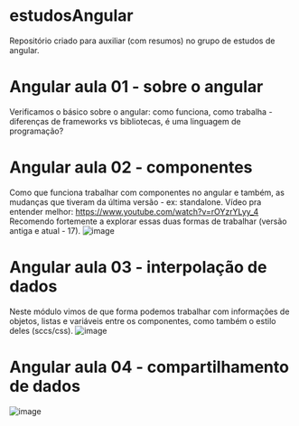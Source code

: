 # estudosAngular
Repositório criado para auxiliar (com resumos) no grupo de estudos de angular.

# Angular aula 01 - sobre o angular
Verificamos o básico sobre o angular: como funciona, como trabalha - diferenças de frameworks vs bibliotecas, é uma linguagem de programação? 

# Angular aula 02 - componentes
Como que funciona trabalhar com componentes no angular e também, as mudanças que tiveram da última versão - ex: standalone. 
Vídeo pra entender melhor: <https://www.youtube.com/watch?v=rOYzrYLyy_4>
Recomendo fortemente a explorar essas duas formas de trabalhar (versão antiga e atual - 17). 
![image](https://github.com/larisarapio/estudosAngular/assets/129699975/85949b14-1c56-4763-8ec7-8789de49b83e)

# Angular aula 03 - interpolação de dados
Neste módulo vimos de que forma podemos trabalhar com informações de objetos, listas e variáveis entre os componentes, como também o estilo deles (sccs/css).
![image](https://github.com/larisarapio/estudosAngular/assets/129699975/8523a277-8069-4b3f-ab08-0092eb872e63)

# Angular aula 04 - compartilhamento de dados
![image](https://github.com/larisarapio/estudosAngular/assets/129699975/655d1395-f6bb-4935-8ae5-d6160e75b116)
